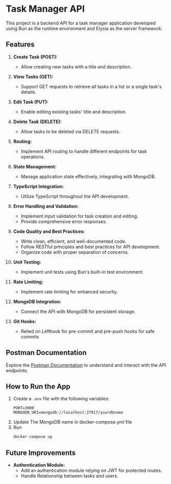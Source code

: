 # Task Manager API

This project is a backend API for a task manager application developed using Bun as the runtime environment and Elysia as the server framework.

## Features

1. **Create Task (POST):**
   - Allow creating new tasks with a title and description.

2. **View Tasks (GET):**
   - Support GET requests to retrieve all tasks in a list or a single task's details.

3. **Edit Task (PUT):**
   - Enable editing existing tasks' title and description.

4. **Delete Task (DELETE):**
   - Allow tasks to be deleted via DELETE requests.

5. **Routing:**
   - Implement API routing to handle different endpoints for task operations.

6. **State Management:**
   - Manage application state effectively, integrating with MongoDB.

7. **TypeScript Integration:**
   - Utilize TypeScript throughout the API development.

8. **Error Handling and Validation:**
   - Implement input validation for task creation and editing.
   - Provide comprehensive error responses.

9. **Code Quality and Best Practices:**
   - Write clean, efficient, and well-documented code.
   - Follow RESTful principles and best practices for API development.
   - Organize code with proper separation of concerns.

10. **Unit Testing:**
    - Implement unit tests using Bun's built-in test environment.

11. **Rate Limiting:**
    - Implement rate limiting for enhanced security.

12. **MongoDB Integration:**
    - Connect the API with MongoDB for persistent storage.
      
13. **Git Hooks:**
    - Relied on Lefthook for pre-commit and pre-push hooks for safe commits

## Postman Documentation

Explore the [Postman Documentation](https://www.postman.com/salehunter/workspace/bun-task-manager/share?collection=12208720-6e3687bb-ee9d-4632-babe-3dedb1ceec62) to understand and interact with the API endpoints.

## How to Run the App

1. Create a `.env` file with the following variables:
   ```env
   PORT=3000
   MONGODB_URI=mongodb://localhost:27017/yourdbname
2. Update The MongoDB name in docker-compose.yml file
3. Run
   ```bash
   docker-compose up

## Future Improvements

- **Authentication Module:**
  - Add an authentication module relying on JWT for protected routes.
  - Handle Relationship between tasks and users.
